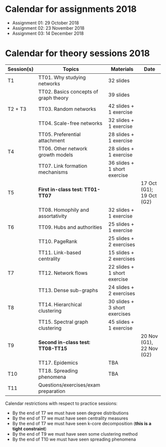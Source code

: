 
# Calendar for assignments 2018

* Assignment 01: 29 October 2018
* Assignment 02: 23 November 2018
* Assignment 03: 14 December 2018

# Calendar for theory sessions 2018

| Session(s)       | Topics                                | Materials | Date |
|------------------|---------------------------------------|-----------|------|
| T1               | TT01. Why studying networks           | 32 slides |      |
|                  | TT02. Basics concepts of graph theory | 39 slides |      |
| T2 + T3          | TT03. Random networks                 | 42 slides + 1 exercise |      |
|                  | TT04. Scale-free networks             | 32 slides + 1 exercise |      |
|                  | TT05. Preferential attachment         | 28 slides + 1 exercise |      |
| T4               | TT06. Other network growth models     | 28 slides + 1 exercise |      |
|                  | TT07. Link formation mechanisms       | 36 slides + 1 short exercise |      |
| T5               | **First in-class test: TT01-TT07**    |           | 17 Oct (G1); 19 Oct (G2) |
|                  | TT08. Homophily and assortativity     | 32 slides + 1 exercise |      |
| T6               | TT09. Hubs and authorities            | 25 slides + 1 exercise |      |
|                  | TT10. PageRank                        | 25 slides + 2 exercises |      |
|                  | TT11. Link-based centrality           | 15 slides + 2 exercises |      |
| T7               | TT12. Network flows                   | 22 slides + 1 short exercise |      |
|                  | TT13. Dense sub-graphs                | 24 slides + 2 exercises |      |
| T8               | TT14. Hierarchical clustering         | 30 slides + 3 short exercises |      |
|                  | TT15. Spectral graph clustering       | 45 slides + 1 exercise |      |
| T9               | **Second in-class test: TT08-TT15**   | | 20 Nov (G1), 22 Nov (G2) |
|                  | TT17. Epidemics                       | TBA |      |
| T10              | TT18. Spreading phenomena             | TBA |      |
| T11              | Questions/exercises/exam preparation  | |      |

Calendar restrictions with respect to practice sessions:

* By the end of T7 we must have seen degree distributions
* By the end of T7 we must have seen centrality measures
* By the end of T7 we must have seen k-core decomposition (**this is a tight constraint**)
* By the end of T9 we must have seen some clustering method
* By the end of T10 we must have seen spreading phenomena
